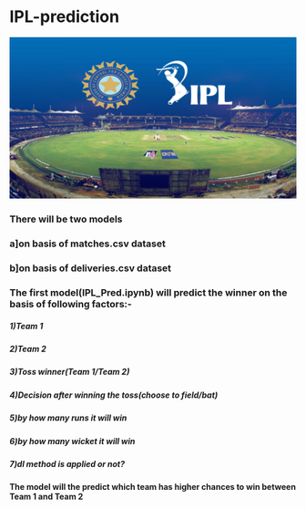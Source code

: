 # IPL-prediction
<img src="https://github.com/Ashishkumarpanda/IPL-prediction/blob/master/dataset/ipl.jpg"></img>





### There will be two models
###               a]on basis of matches.csv dataset
###               b]on basis of deliveries.csv dataset
### The first model(IPL_Pred.ipynb) will predict the winner on the basis of following factors:-
#####        1)Team 1
#####        2)Team 2
#####        3)Toss winner(Team 1/Team 2)
#####        4)Decision after winning the toss(choose to field/bat)
#####        5)by how many runs it will win
#####        6)by how many wicket it will win
#####        7)dl method is applied or not?

#### The model will the predict which team has higher chances to win between Team 1 and Team 2
